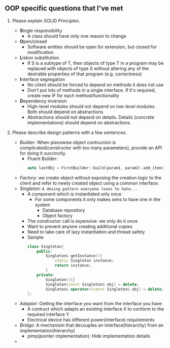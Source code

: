 ## OOP specific questions that I've met

1. Please explain SOLID Principles.

    - **S**ingle responsibility
      - A class should have only one reason to change
    - **O**pen/closed
      - Software entities should be open for extension, but closed for modification
    - **L**iskov substitution
      - If S is a subtype of T, then objects of type T in a program may be replaced with objects of type S without altering any of the desirable properties of that program (e.g. correctness)
    - **I**nterface segregation
      - No client should be forced to depend on methods it does not use
      - Don't put lots of methods in a single interface. If it's required, create new IF for each method/functionality
    - **D**ependency inversion
      - High-level modules should not depend on low-level modules. Both should depend on abstractions
      - Abstractions should not depend on details. Details (concrete implementations) should depend on abstractions.

2. Please describe design patterns with a few sentences.

    - *Builder*: When piecewise object contruction is complicated(constructor with too many parameters), provide an API for doing it succinctly.
      - Fluent Builder:
        ```c++
        auto lastObj = FirstBuilder::build(param1, param2).add_item(item1).add_item(item2).do_smt();
        ```
    - *Factory*: we create object without exposing the creation logic to the client and refer to newly created object using a common interface.
    - *Singleton*: `A desing pattern everyone loves to hate...`
      - A component which is instantiated only once
        - For some components it only makes sens to have one in the system
          - Database repository
          - Object factory
      - The constructor call is expensive: we only do it once
      - Want to prevent anyone creating additional copies
      - Need to take care of lazy instantiation and thread safety
      - Sample:
        ```c++
        class Singleton{
            public:
                Singleton& getInstance(){
                    static Singleton instance;
                    return instance;
                }
            private:
                Singleton(){}
                Singleton(const Singleton& obj) = delete;
                Singleton& operator=(const Singleton& obj) = delete;
        };
        ```
    - *Adapter*: Getting the interface you want from the interface you have
      - A contruct which adapts an existing interface X to conform to the required interface Y
      - Electrical device has different power(interface) requirements
    - *Bridge*: A mechanism that decouples an interface(hierarchy) from an implementation(hierarchy)
      - pimp(pointer implementation): Hide implementation details
    -